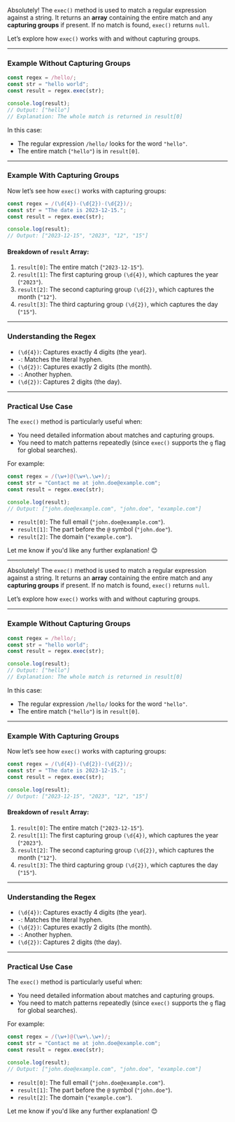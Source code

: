 Absolutely! The `exec()` method is used to match a regular expression against a string. It returns an **array** containing the entire match and any **capturing groups** if present. If no match is found, `exec()` returns `null`.

Let’s explore how `exec()` works with and without capturing groups.

---

### Example Without Capturing Groups

```javascript
const regex = /hello/;
const str = "hello world";
const result = regex.exec(str);

console.log(result); 
// Output: ["hello"]
// Explanation: The whole match is returned in result[0]
```

In this case:
- The regular expression `/hello/` looks for the word `"hello"`.
- The entire match (`"hello"`) is in `result[0]`.

---

### Example With Capturing Groups

Now let’s see how `exec()` works with capturing groups:

```javascript
const regex = /(\d{4})-(\d{2})-(\d{2})/;
const str = "The date is 2023-12-15.";
const result = regex.exec(str);

console.log(result);
// Output: ["2023-12-15", "2023", "12", "15"]
```

#### Breakdown of `result` Array:
1. `result[0]`: The entire match (`"2023-12-15"`).
2. `result[1]`: The first capturing group `(\d{4})`, which captures the year (`"2023"`).
3. `result[2]`: The second capturing group `(\d{2})`, which captures the month (`"12"`).
4. `result[3]`: The third capturing group `(\d{2})`, which captures the day (`"15"`).

---

### Understanding the Regex

- `(\d{4})`: Captures exactly 4 digits (the year).
- `-`: Matches the literal hyphen.
- `(\d{2})`: Captures exactly 2 digits (the month).
- `-`: Another hyphen.
- `(\d{2})`: Captures 2 digits (the day).

---

### Practical Use Case

The `exec()` method is particularly useful when:
- You need detailed information about matches and capturing groups.
- You need to match patterns repeatedly (since `exec()` supports the `g` flag for global searches).

For example:

```javascript
const regex = /(\w+)@(\w+\.\w+)/;
const str = "Contact me at john.doe@example.com";
const result = regex.exec(str);

console.log(result);
// Output: ["john.doe@example.com", "john.doe", "example.com"]
```

- `result[0]`: The full email (`"john.doe@example.com"`).
- `result[1]`: The part before the `@` symbol (`"john.doe"`).
- `result[2]`: The domain (`"example.com"`).

Let me know if you'd like any further explanation! 😊

---

Absolutely! The `exec()` method is used to match a regular expression against a string. It returns an **array** containing the entire match and any **capturing groups** if present. If no match is found, `exec()` returns `null`.

Let’s explore how `exec()` works with and without capturing groups.

---

### Example Without Capturing Groups

```javascript
const regex = /hello/;
const str = "hello world";
const result = regex.exec(str);

console.log(result); 
// Output: ["hello"]
// Explanation: The whole match is returned in result[0]
```

In this case:
- The regular expression `/hello/` looks for the word `"hello"`.
- The entire match (`"hello"`) is in `result[0]`.

---

### Example With Capturing Groups

Now let’s see how `exec()` works with capturing groups:

```javascript
const regex = /(\d{4})-(\d{2})-(\d{2})/;
const str = "The date is 2023-12-15.";
const result = regex.exec(str);

console.log(result);
// Output: ["2023-12-15", "2023", "12", "15"]
```

#### Breakdown of `result` Array:
1. `result[0]`: The entire match (`"2023-12-15"`).
2. `result[1]`: The first capturing group `(\d{4})`, which captures the year (`"2023"`).
3. `result[2]`: The second capturing group `(\d{2})`, which captures the month (`"12"`).
4. `result[3]`: The third capturing group `(\d{2})`, which captures the day (`"15"`).

---

### Understanding the Regex

- `(\d{4})`: Captures exactly 4 digits (the year).
- `-`: Matches the literal hyphen.
- `(\d{2})`: Captures exactly 2 digits (the month).
- `-`: Another hyphen.
- `(\d{2})`: Captures 2 digits (the day).

---

### Practical Use Case

The `exec()` method is particularly useful when:
- You need detailed information about matches and capturing groups.
- You need to match patterns repeatedly (since `exec()` supports the `g` flag for global searches).

For example:

```javascript
const regex = /(\w+)@(\w+\.\w+)/;
const str = "Contact me at john.doe@example.com";
const result = regex.exec(str);

console.log(result);
// Output: ["john.doe@example.com", "john.doe", "example.com"]
```

- `result[0]`: The full email (`"john.doe@example.com"`).
- `result[1]`: The part before the `@` symbol (`"john.doe"`).
- `result[2]`: The domain (`"example.com"`).

Let me know if you'd like any further explanation! 😊
